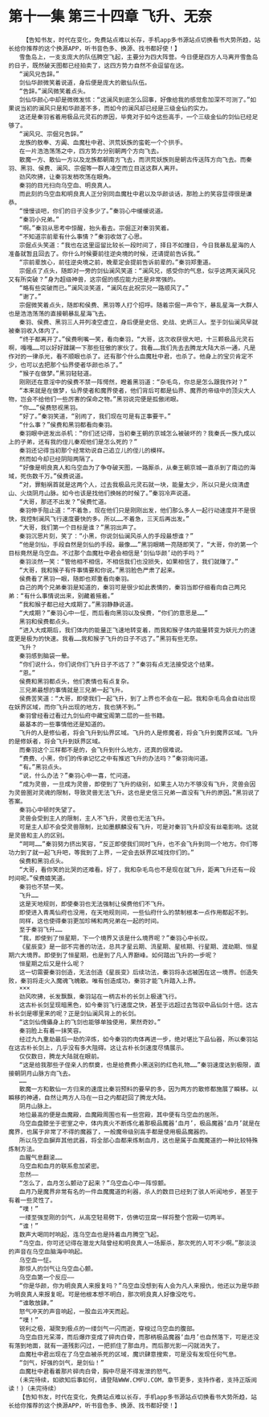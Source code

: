 # 第十一集 第三十四章 飞升、无奈
        【告知书友，时代在变化，免费站点难以长存，手机app多书源站点切换看书大势所趋，站长给你推荐的这个换源APP，听书音色多、换源、找书都好使！】
       雪鱼岛上，一支支庞大的队伍腾空飞起，主要分为四大阵营。今日便是四方人马离开雪鱼岛的日子，既然破天图都已经拍卖了，这四方势力自然不会逗留在这。
       “澜风兄告辞。”
       剑仙华颜微笑着说道，身后便是庞大的散仙队伍。
       “告辞。”澜风微笑着点头。
       剑仙华颜心中却是微微发怵：“这澜风到底怎么回事，好像给我的感觉愈加深不可测了。”如果说当初的澜风只是和华颜差不多，而如今的澜风却已经是三级金仙的实力。
       这还是秦羽省着用极品元灵石的原因，毕竟对于如今这些高手，一个三级金仙的剑仙已经足够了。
       “澜风兄、宗倔兄告辞。”
       龙族的敖奉、方阗、血魔杜中君、洪荒妖族的蛮乾一个个拱手。
       在一片浩浩荡荡之中，四方势力分别朝两个方向飞去。
       散魔一方、散仙一方以及龙族都朝南方飞去，而洪荒妖族则是朝古传送阵方向飞去。而秦羽、黑羽、侯费、澜风、宗倔等一群人凌空而立目送这群人离开。
       劲风吹拂，让秦羽发梢吹荡在眼角。
       秦羽的目光扫向乌空血、明良真人。
       而此刻的乌空血和明良真人正分别同血魔杜中君以及华颜谈话，那脸上的笑容显得很是谦恭。
       “慢慢谈吧，你们的日子没多少了。”秦羽心中缓缓说道。
       “秦羽小兄弟。”
       “啊。”秦羽从思考中惊醒，抬头看去。宗倔正对秦羽笑着。
       “不知道宗前辈有什么事情？”秦羽收敛了心思。
       宗倔点头笑道：“我也在这里逗留比较长一段时间了，择日不如撞日，今日我暴乱星海的人准备就暂且回去了。你什么时候要前往逆央境的时候，还请提前告诉我。”
       “宗前辈放心，前往逆央境之前，晚辈定会提前告诉前辈的。”秦羽郑重道。
       宗倔点了点头，随即对一旁的剑仙澜风笑道：“澜风兄，感受你的气息，似乎这两天澜风兄又有所突破？”身为超级神兽，这宗倔的感应能力还是非常强的。
       “略有些突破而已。”澜风淡笑道，“澜风在此祝宗兄一路顺风了。”
       “谢了。”
       宗倔微笑着点头，随即和侯费、黑羽等人打个招呼。随着宗倔一声令下，暴乱星海一大群人也是浩浩荡荡的直接朝暴乱星海飞去。
       秦羽、侯费、黑羽三人并列凌空虚立，身后便是史信、史战、史炳三人。至于剑仙澜风早就被秦羽收入体内了。
       “终于都离开了。”侯费咧嘴一笑，看向秦羽，“大哥，这次收获很大吧，十三颗极品元灵石啊，嘎嘎……可以好好蹂躏一下那些狂傲的家伙了。我看……我们先去去腾龙大陆大杀一通，凡是作对的一律杀光，看不顺眼也杀了。还有那个什么血魔杜中君，也杀了。他身上的宝贝肯定不少，也可以去把那个仙界使者华颜也杀了。”
       “猴子在做梦。”黑羽轻轻道。
       刚刚还在意淫中的侯费不禁一阵愕然，瞪着黑羽道：“杂毛鸟，你总是怎么跟我作对？”
       “本来就是在做梦，仙界使者和魔界使者，他们背后可都是仙界、魔界的帝级中的顶尖大人物，岂会不给他们一些厉害的保命之物。”黑羽说完便是孤傲闭眼。
       “你……”侯费怒视黑羽。
       “好了。”秦羽笑道，“别闹了，我们现在可是有正事要干。”
       “什么事？”侯费和黑羽都看向秦羽。
       秦羽眼中迸发出杀机：“你们还记得，当初秦王朝的京城怎么被破坏的？我秦氏一族九成以上的子弟，还有我的侄儿秦观他们是怎么死的？”
       秦羽还记得当初那个经常劝说自己追立儿的侄儿的模样。
       然而如今却已经阴阳两隔了。
       “好像是明良真人和乌空血为了争夺破天图，一路厮杀，从秦王朝京城一直杀到了南边的海域，死伤数千万。”侯费说道。
       “对，罪魁祸首就是这两个人，过去我极品元灵石就一块，能量太少，所以只是火烧清虚山、火烧阴月山脉。如今也该是找他们换帐的时候了。”秦羽冷声说道。
       “大哥，那还不出发？”侯费忙道。
       秦羽伸手阻止道：“不着急，现在他们只是刚刚出发，他们那么多人一起行动速度并不是很快，我控制澜风飞行速度要快的多。所以……不着急，三天后再出发。”
       “大哥，我们第一个目标是谁？”黑羽出声了。
       秦羽沉思片刻，笑了：“小黑，你说剑仙澜风杀人的手段最想谁？”
       “他是剑仙，手段自然是剑仙的手段。最像……”黑羽眼睛一亮随即笑了，“大哥，你的第一个目标竟然是乌空血。不过那个血魔杜中君会相信是‘剑仙华颜’动的手吗？”
       秦羽淡然一笑：“管他相不相信，不相信我们也没损失，如果相信了，我们就赚了。”
       “大哥，我和猴子有件事情要和你说。”黑羽脸色严肃了起来。
       侯费看了黑羽一眼，随即也郑重看向秦羽。
       自己的两个兄弟秦羽是知道的，秦羽可是很少如此表情的，秦羽当即仔细看向自己两兄弟：“有什么事情说出来，别藏着掖着。”
       “我和猴子都已经大成期了。”黑羽静静说道。
       “大成期？”秦羽心中一怔，而后看向黑羽以及侯费，“你们的意思是……”
       黑羽和侯费都点头。
       “进入大成期后，我们体内的能量正飞速地转变着，而我和猴子体内能量转变为妖元力的速度更是极为的快速。我看……我和猴子飞升的日子不远了。”黑羽有些无奈。
       飞升？
       秦羽感到脑袋一晕。
       “你们说什么，你们说你们飞升日子不远了？”秦羽有点无法接受这个结果。
       “恩。”
       侯费和黑羽都点头，他们表情也有点复杂。
       三兄弟最想的事情就是三兄弟一起飞升。
       侯费苦笑道：“大哥，即使我们一起飞升，到了上界也不会在一起。我和杂毛鸟会自动出现在妖界区域，而你飞升出现的地方，我也猜不到。”
       秦羽曾经看过看过九剑仙府中藏宝阁第二层的一些书籍。
       最基本的一些事情他还是知道的。
       飞升的人是修仙者，将会飞升到仙界区域。飞升的人是修魔者，将会飞升到魔界区域。飞升的是修妖者，将会飞升到妖界区域。
       而秦羽这个三样都不是的，会飞升到什么地方，还真的很难说。
       “费费、小黑，你们的传承记忆之中有推迟飞升的办法吗？”秦羽询问道。
       “有。”黑羽点头。
       “说，什么办法？”秦羽心中一喜，忙问道。
       “成为灵兽，一旦成为灵兽，即使到了飞升的级别，如果主人功力不够没有飞升，灵兽会因为灵兽圈对灵魂的限制，导致灵兽无法飞升。这也是史信三兄弟一直没有飞升的原因。”黑羽说了答案。
       秦羽心中顿时失望了。
       灵兽会受到主人的限制，主人不飞升，灵兽也无法飞升。
       可是主人却不会受灵兽限制，比如墨麒麟没有飞升，可是对秦羽飞升却没有丝毫影响。这就是灵兽和主人的区别。
       “呵呵……”秦羽努力挤出笑容，“反正即使我们同时飞升，也不会飞升到同一个地方。你们等功力到了就一起飞升吧，等我到了上界，一定会去妖界区域找你们的。”
       侯费和黑羽点头。
       “大哥，看你笑的比哭的还难看。好了，我和杂毛鸟也不是现在就飞升，距离飞升还有一段时间呢。”侯费嬉笑道。
       秦羽也不禁一笑。
       飞升……
       这是天地规则，即使秦羽也无法强制让侯费他们不飞升。
       即使进入青禹仙府也没用，在天地规则间，一些仙府什么的禁制根本一点作用都起不到。
       同样，这也使得秦羽更加珍稀和两兄弟在一起的时间。
       至于秦羽飞升……
       “我，即使到了恒星期，下一个境界又该是什么境界呢？”秦羽心中长叹。
       《星辰变》是一部不完善的功法，总共才星云期、流星期、星核期、行星期、渡劫期、恒星期六大境界。即使到了恒星期，也是到了凡人界巅峰。如何踏出飞升的一步呢？
       恒星期之后又是什么呢？
       这一切需要秦羽创造，无法创造《星辰变》后续功法，秦羽将永远被困在这一境界。创造失败，秦羽将走火入魔魂飞魄散。唯有创造成功，秦羽才能飞升踏入上界。
       ×××
       劲风吹拂，长发飘飘，秦羽站在一柄古朴的长剑上极速飞行。
       这古朴长剑呈现暗黑色，如今秦羽飞行速度之快，甚至于远超过去驾驭中品仙剑十倍。这古朴长剑是哪里来的呢？正是剑仙澜风背上的长剑。
       “这剑仙傀儡身上的飞剑也能够单独使用，果然奇妙。”
       秦羽脸上有着一抹笑容。
       经过九九重劫最后一劫的淬炼，如今秦羽的肉体再进一步，绝对堪比下品仙器，所以秦羽站在这古朴长剑上，几乎没有多大阻碍。这让古朴长剑速度尽情展示。
       仅仅数日，腾龙大陆就在眼前。
       “这是给我那些子侄亲人的祭奠，也是给费费小黑送别的红色礼物……”秦羽速度达到极限，直接朝阴月山脉方向飞去。
       ……
       散魔一方和散仙一方归来的速度比秦羽预料的要早的多，因为两方的散修都施展了瞬移。以瞬移的神通，自然让两方人马在一日之内都赶回了腾龙大陆。
       阴月山脉上。
       地位最高的便是血魔殿，血魔殿周围也有一些宫殿，其中便有乌空血的居所。
       乌空血盘膝坐于密室之中，体内真火不断炼化着那极品魔器‘血月’，极品魔器‘血月’就是在魔界，也属于非常了不得的魔器了，一般魔帝级别高手都是使用极品魔器的。
       所以乌空血摒弃其他武器，将全部心血都来炼制血月，这也是属于血魔魔道的一种比较特殊炼制方法。
       血腥气息翻滚……
       乌空血和血月的联系愈加紧密。
       忽然——
       “怎么了，血月怎么颤动了起来？”乌空血心中一阵惊颤。
       血月乃是魔界非常有名的一件血魔魔道的利器，杀人的数目已经到了骇人听闻地步，甚至于有着一些灵性了。
       “噗！”
       一缕至强至刚的剑气，从高空轻易劈下，仿佛切豆腐一样将整个宫殿一切两半。
       “谁！”
       数声大喝同时响起，连乌空血也是持着血月腾空飞起。
       “乌空血，你可还记得在潜龙大陆曾经和明良真人一场厮杀，那次死的人可不少啊。”那淡淡的声音在乌空血脑海中响起。
       乌空血一怔。
       那惊人的剑气让乌空血心颤。
       乌空血第一个反应——
       “你是华颜，你为明良真人来报复吗？”乌空血没想到有人会为凡人来报仇，他还以为是华颜为明良真人来报复呢。可是他根本想不明白，那次明良真人好像没吃亏。
       “谁敢放肆。”
       怒气冲天的声音响起，一股血云冲天而起。
       “噗！”
       锐利之极，凝聚到极点的一缕剑气一闪而逝，穿梭过乌空血的腹部。
       乌空血目光呆滞，而后爆炸变成了碎肉白骨，而那柄极品魔器‘血月’也自然落下，可是还没有落到地面，就有一道残影闪过，一把抓住了那血月。而后那光影一闪就消失了。
       血魔杜中君出现在了乌空血被杀死的区域，魔识肆意搜索，可是没有发现任何气息。
       “剑气，好强的剑气，是剑仙！”
       血魔杜中君看着那片碎肉白骨，胸中尽是不得发泄的怒气。
       (未完待续，如欲知后事如何，请登陆WWW.CMFU.COM，章节更多，支持作者，支持正版阅读！)（未完待续）
       【告知书友，时代在变化，免费站点难以长存，手机app多书源站点切换看书大势所趋，站长给你推荐的这个换源APP，听书音色多、换源、找书都好使！】
